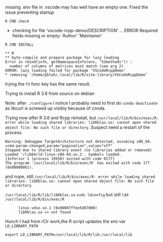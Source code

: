 missing .env file in .vscode may has well have an empty one. Fixed the issue preventing startup

`R CMD check`

* checking for file ‘vscode-rcpp-demo/DESCRIPTION’ ... ERROR
Required fields missing or empty:
  ‘Author’ ‘Maintainer’


`R CMD INSTALL`

```
** R
** byte-compile and prepare package for lazy loading
Error in rbind(info, getNamespaceInfo(env, "S3methods")) : 
  number of columns of matrices must match (see arg 2)
ERROR: lazy loading failed for package ‘VSCodeRcppDemo’
* removing ‘/home/pblah/.local/lib/R/site-library/VSCodeRcppDemo’
```

trying the `F5` func key has the same result.

Trying to install R 3.6 from source on debian

Note: after `./configure` I notice I probably need to first do `conda deactivate` as libcurl is screwed up visibly because of conda.

Trying now after R 3.6 and Rcpp reinstall, but `/usr/local/lib/R/bin/exec/R: error while loading shared libraries: libRblas.so: cannot open shared object file: No such file or directory`. Suspect need a restart of the process.

```
Warning: Debuggee TargetArchitecture not detected, assuming x86_64.
=cmd-param-changed,param="pagination",value="off"
Stopped due to shared library event (no libraries added or removed)
Loaded '/lib64/ld-linux-x86-64.so.2'. Symbols loaded.
[Inferior 1 (process 19550) exited with code 0177]
The program '/usr/local/lib/R/bin/exec/R' has exited with code 177 (0x000000b1).
```

and nope, still `/usr/local/lib/R/bin/exec/R: error while loading shared libraries: libRblas.so: cannot open shared object file: No such file or directory`

`/usr/local/lib/R/lib/libRblas.so`
`sudo ldconfig`
but still `ldd /usr/local/lib/R/bin/exec/R`
```
      linux-vdso.so.1 (0x00007ffee5d87000)
      libRblas.so => not found
```

Hunch I had from rClr work,the R script updates the env var `LD_LIBRARY_PATH` 

`export LD_LIBRARY_PATH=/usr/local/lib/R/lib:/usr/local/lib`
